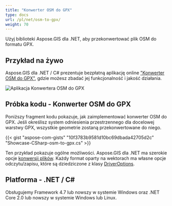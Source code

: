 ```yaml
---
title: "Konwerter OSM do GPX"
type: docs
url: /pl/net/osm-to-gpx/
weight: 70
---
```


Użyj biblioteki Aspose.GIS dla .NET, aby przekonwertować plik OSM do formatu GPX.

## **Przykład na żywo**

Aspose.GIS dla .NET / C# prezentuje bezpłatną aplikację online ["Konwerter OSM do GPX"](https://products.aspose.app/gis/conversion/osm-to-gpx), gdzie możesz zbadać jej funkcjonalność i jakość działania.

![Aplikacja Konwertera OSM do GPX](conversion.png)

## **Próbka kodu - Konwerter OSM do GPX**

Poniższy fragment kodu pokazuje, jak zaimplementować konwerter OSM do GPX. Jeśli określisz system odniesienia przestrzennego dla docelowej warstwy GPX, wszystkie geometrie zostaną przekonwertowane do niego. 

{{< gist "aspose-com-gists" "10f3783b9581d10bc69dbada42705d2c" "Showcase-CSharp-osm-to-gpx.cs" >}}

Ten przykład pokazuje ogólne możliwości. Aspose.GIS dla .NET ma szerokie opcje [konwersji plików](https://docs.aspose.com/gis/net/vector-layers/). Każdy format oparty na wektorach ma własne opcje odczytu/zapisu, które są dziedziczone z klasy [DriverOptions](https://reference.aspose.com/gis/net/aspose.gis/driveroptions).

## **Platforma - .NET / C#**

Obsługujemy Framework 4.7 lub nowszy w systemie Windows oraz .NET Core 2.0 lub nowszy w systemie Windows lub Linux.
